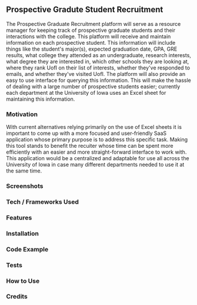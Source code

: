 ## Prospective Gradute Student Recruitment

The Prospective Graduate Recruitment platform will serve as a resource manager for keeping track of prospective graduate students and their interactions with the college. This platform will receive and maintain information on each prospective student. This information will include things like the student's major(s), expected graduation date, GPA, GRE results, what college they attended as an undergraduate, research interests, what degree they are interested in, which other schools they are looking at, where they rank UofI on their list of interests, whether they've responded to emails, and whether they've visited UofI. The platform will also provide an easy to use interface for querying this information. This will make the hassle of dealing with a large number of prospective students easier; currently each department at the University of Iowa uses an Excel sheet for maintaining this information.

### Motivation

With current alternatives relying primarily on the use of Excel sheets it is important to come up with a more focused and user-friendly SaaS application whose primary purpose is to address this specific task. Making this tool stands to benefit the recuiter whose time can be spent more efficiently with an easier and more straight-forward interface to work with. This application would be a centralized and adaptable for use all across the University of Iowa in case many different departments needed to use it at the same time.

### Screenshots

### Tech / Frameworks Used

### Features

### Installation

### Code Example

### Tests

### How to Use

### Credits

